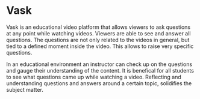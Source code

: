 # Vask

Vask is an educational video platform that allows viewers to ask questions at any point while watching videos.
Viewers are able to see and answer all questions.  The questions are not only related to the videos in general, but tied to a defined moment inside the video.  This allows to raise very specific questions.

In an educational environment an instructor can check up on the questions and gauge their understanding of the content.
It is benefical for all students to see what questions came up while watching a video.  Reflecting and understanding questions and answers around a certain topic, solidifies the subject matter.

